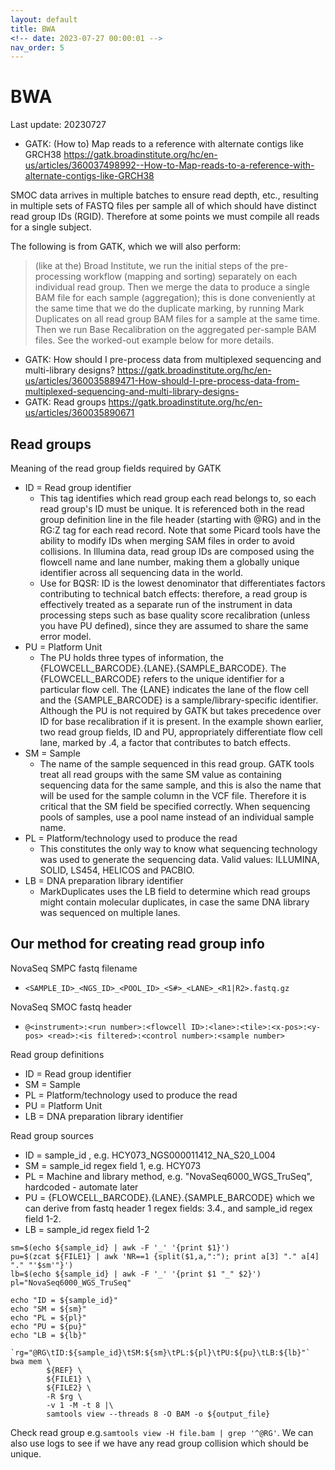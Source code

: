 ```yaml
---
layout: default
title: BWA
<!-- date: 2023-07-27 00:00:01 -->
nav_order: 5
---
```


# BWA
Last update: 20230727

* GATK: (How to) Map reads to a reference with alternate contigs like GRCH38 <https://gatk.broadinstitute.org/hc/en-us/articles/360037498992--How-to-Map-reads-to-a-reference-with-alternate-contigs-like-GRCH38>

SMOC data arrives in multiple batches to ensure read depth, etc.,
resulting in multiple sets of FASTQ files per sample all of which should have distinct read group IDs (RGID).
Therefore at some points we must compile all reads for a single subject.

The following is from GATK, which we will also perform:
> (like at the) Broad Institute, we run the initial steps of the pre-processing workflow (mapping and sorting) separately on each individual read group. Then we merge the data to produce a single BAM file for each sample (aggregation); this is done conveniently at the same time that we do the duplicate marking, by running Mark Duplicates on all read group BAM files for a sample at the same time. Then we run Base Recalibration on the aggregated per-sample BAM files. See the worked-out example below for more details.

* GATK: How should I pre-process data from multiplexed sequencing and multi-library designs? <https://gatk.broadinstitute.org/hc/en-us/articles/360035889471-How-should-I-pre-process-data-from-multiplexed-sequencing-and-multi-library-designs->
* GATK: Read groups <https://gatk.broadinstitute.org/hc/en-us/articles/360035890671>


## Read groups

Meaning of the read group fields required by GATK

* ID = Read group identifier 
	* This tag identifies which read group each read belongs to, so each read group's ID must be unique. It is referenced both in the read group definition line in the file header (starting with @RG) and in the RG:Z tag for each read record. Note that some Picard tools have the ability to modify IDs when merging SAM files in order to avoid collisions. In Illumina data, read group IDs are composed using the flowcell name and lane number, making them a globally unique identifier across all sequencing data in the world. 
	* Use for BQSR: ID is the lowest denominator that differentiates factors contributing to technical batch effects: therefore, a read group is effectively treated as a separate run of the instrument in data processing steps such as base quality score recalibration (unless you have PU defined), since they are assumed to share the same error model.
* PU = Platform Unit 
	* The PU holds three types of information, the {FLOWCELL_BARCODE}.{LANE}.{SAMPLE_BARCODE}. The {FLOWCELL_BARCODE} refers to the unique identifier for a particular flow cell. The {LANE} indicates the lane of the flow cell and the {SAMPLE_BARCODE} is a sample/library-specific identifier. Although the PU is not required by GATK but takes precedence over ID for base recalibration if it is present. In the example shown earlier, two read group fields, ID and PU, appropriately differentiate flow cell lane, marked by .4, a factor that contributes to batch effects.
* SM = Sample 
	* The name of the sample sequenced in this read group. GATK tools treat all read groups with the same SM value as containing sequencing data for the same sample, and this is also the name that will be used for the sample column in the VCF file. Therefore it is critical that the SM field be specified correctly. When sequencing pools of samples, use a pool name instead of an individual sample name.
* PL = Platform/technology used to produce the read 
	* This constitutes the only way to know what sequencing technology was used to generate the sequencing data. Valid values: ILLUMINA, SOLID, LS454, HELICOS and PACBIO.
* LB = DNA preparation library identifier 
	* MarkDuplicates uses the LB field to determine which read groups might contain molecular duplicates, in case the same DNA library was sequenced on multiple lanes.


## Our method for creating read group info

NovaSeq SMPC fastq filename
* `<SAMPLE_ID>_<NGS_ID>_<POOL_ID>_<S#>_<LANE>_<R1|R2>.fastq.gz`

NovaSeq SMOC fastq header
* `@<instrument>:<run number>:<flowcell ID>:<lane>:<tile>:<x-pos>:<y-pos> <read>:<is filtered>:<control number>:<sample number>`

Read group definitions
* ID = Read group identifier
* SM = Sample
* PL = Platform/technology used to produce the read
* PU = Platform Unit
* LB = DNA preparation library identifier

Read group sources
* ID = sample_id , e.g. HCY073_NGS000011412_NA_S20_L004
* SM = sample_id regex field 1, e.g. HCY073
* PL = Machine and library method, e.g. "NovaSeq6000_WGS_TruSeq", hardcoded - automate later
* PU = {FLOWCELL_BARCODE}.{LANE}.{SAMPLE_BARCODE} which we can derive from fastq header 1 regex fields: 3.4., and sample_id regex field 1-2.
* LB = sample_id regex field 1-2

```
sm=$(echo ${sample_id} | awk -F '_' '{print $1}')
pu=$(zcat ${FILE1} | awk 'NR==1 {split($1,a,":"); print a[3] "." a[4] "." "'$sm'"}')
lb=$(echo ${sample_id} | awk -F '_' '{print $1 "_" $2}')
pl="NovaSeq6000_WGS_TruSeq"

echo "ID = ${sample_id}"
echo "SM = ${sm}"
echo "PL = ${pl}"
echo "PU = ${pu}"
echo "LB = ${lb}"

`rg="@RG\tID:${sample_id}\tSM:${sm}\tPL:${pl}\tPU:${pu}\tLB:${lb}"`
bwa mem \
        ${REF} \
        ${FILE1} \
        ${FILE2} \
        -R $rg \
        -v 1 -M -t 8 |\
        samtools view --threads 8 -O BAM -o ${output_file}
```

Check read group e.g.`samtools view -H file.bam | grep '^@RG'`.
We can also use logs to see if we have any read group collision which should be unique.

